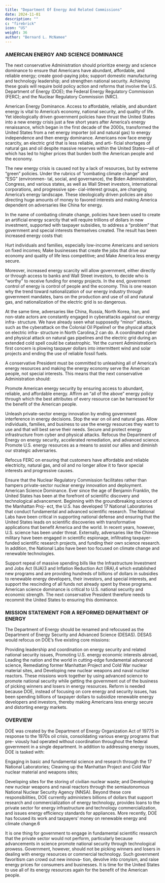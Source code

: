 ```yaml
---
title: "Department Of Energy And Related Commissions"
date: 2024-11-01
description: ""
c: "firebrick"
icon: "US"
weight: 36
author: "Bernard L. McNamee"
---
```



### AMERICAN ENERGY AND SCIENCE DOMINANCE

The next conservative Administration should prioritize energy and science dominance to ensure that Americans have abundant, affordable, and reliable energy; create good-paying jobs; support domestic manufacturing and technology leadership; and strengthen national security. Achieving these goals will require bold policy action and reforms that involve the U.S. Department of Energy (DOE); the Federal Energy Regulatory Commission (FERC); and the Nuclear Regulatory Commission (NRC).

American Energy Dominance. Access to affordable, reliable, and abundant
energy is vital to America’s economy, national security, and quality of life. Yet
ideologically driven government policies have thrust the United States into a new
energy crisis just a few short years after America’s energy renaissance, which began
in the first decade of the 2000s, transformed the United States from a net energy
importer (oil and natural gas) to energy independence and then energy dominance.
Americans now face energy scarcity, an electric grid that is less reliable, and arti-
ficial shortages of natural gas and oil despite massive reserves within the United
States—all of which has led to higher prices that burden both the American people
and the economy.

The new energy crisis is caused not by a lack of resources, but by extreme “green” policies. Under the rubrics of “combating climate change” and “ESG” (environmen- tal, social, and governance), the Biden Administration, Congress, and various states, as well as Wall Street investors, international corporations, and progressive spe- cial-interest groups, are changing America’s energy landscape. These ideologically driven policies are also directing huge amounts of money to favored interests and making America dependent on adversaries like China for energy.

In the name of
combating climate change, policies have been used to create an artificial energy
scarcity that will require trillions of dollars in new investment, supported with
taxpayer subsidies, to address a “problem” that government and special interests
themselves created. The result has been increased energy costs that:


Hurt individuals and families, especially low-income Americans and seniors
on fixed incomes;
Make businesses that create the jobs that drive our economy and quality of
life less competitive; and
Make America less energy secure.

Moreover, increased energy scarcity will allow government, either directly or through access to banks and Wall Street investors, to decide who is “worthy” to receive funding for energy projects. In the end, government control of energy is control of people and the economy. This is one reason why the trend toward nationalization of our energy industry through government mandates, bans on the production and use of oil and natural gas, and nationalization of the electric grid is so dangerous.

At the same time, adversaries like China, Russia, North Korea, Iran, and non-state actors are constantly engaged in cyberattacks against our energy infra- structure. We have already seen what supposedly “minor” attacks, such as the cyberattack on the Colonial Oil Pipeline1 or the physical attack on electric infra- structure in North Carolina,2 can do. A coordinated cyber and physical attack on natural gas pipelines and the electric grid during an extended cold spell could be catastrophic. Yet the current Administration’s first concern is plowing taxpayer dollars into intermittent wind and solar projects and ending the use of reliable fossil fuels.

A conservative President must be committed to unleashing all of America’s
energy resources and making the energy economy serve the American people, not
special interests. This means that the next conservative Administration should:

Promote American energy security by ensuring access to abundant, reliable,
and affordable energy.
Affirm an “all of the above” energy policy through which the best attributes
of every resource can be harnessed for the benefit of the American people.


Unleash private-sector energy innovation by ending government interference in energy decisions. Stop the war on oil and natural gas. Allow individuals, families, and business to use the energy resources they want to use and that will best serve their needs. Secure and protect energy infrastructure from cyber and physical attacks. Refocus the Department of Energy on energy security, accelerated remediation, and advanced science. Promote U.S. energy resources as a means to assist our allies and diminish our strategic adversaries.

Refocus FERC on ensuring that customers have affordable and reliable
electricity, natural gas, and oil and no longer allow it to favor special
interests and progressive causes.

Ensure that the Nuclear Regulatory Commission facilitates rather than hampers private-sector nuclear energy innovation and deployment. American Science Dominance. Ever since the age of Benjamin Franklin, the United States has been at the forefront of scientific discovery and technological advancement. Beginning with the groundbreaking science of the Manhattan Proj- ect, the U.S. has developed 17 National Laboratories that conduct fundamental and advanced scientific research. The National Labs have been critical in supporting national defense and ensuring that the United States leads on scientific discoveries with transformative applications that benefit America and the world. In recent years, however, U.S. science has been under threat. Externally, adversaries like the Chinese military have been engaged in scientific espionage, infiltrating taxpayer-funded scientific research projects, and funding their own science research. In addition, the National Labs have been too focused on climate change and renewable technologies.


Support repeal of massive spending bills like the Infrastructure Investment
and Jobs Act (IIJA)3 and Inflation Reduction Act (IRA),4 which established
new programs and are providing hundreds of billions of dollars in subsidies
to renewable energy developers, their investors, and special interests, and
support the rescinding of all funds not already spent by these programs.
American science dominance is critical to U.S. national security and economic
strength. The next conservative President therefore needs to recommit the United
States to ensuring this dominance.


### MISSION STATEMENT FOR A REFORMED DEPARTMENT OF ENERGY

The Department of Energy should be renamed and refocused as the Department
of Energy Security and Advanced Science (DESAS). DESAS would refocus on DOE’s
five existing core missions:


Providing leadership and coordination on energy security and related
national security issues,
Promoting U.S. energy economic interests abroad,
Leading the nation and the world in cutting-edge fundamental
advanced science,
Remediating former Manhattan Project and Cold War nuclear
material sites, and
Developing new nuclear weapons and naval nuclear reactors.
These missions work together by using advanced science to promote national
security while getting the government out of the business of picking winners and
losers in energy resources. Reform is needed because DOE, instead of focusing on
core energy and security issues, has been spending billions of taxpayer dollars to
subsidize renewable energy developers and investors, thereby making Americans
less energy secure and distorting energy markets.


### OVERVIEW

DOE was created by the Department of Energy Organization Act of 19775 in response to the 1970s oil crisis, consolidating various energy programs that pre- viously had operated without coordination throughout the federal government in a single department. In addition to addressing energy issues, DOE is tasked with:

Engaging in basic and fundamental science and research through the 17
National Laboratories;
Cleaning up the Manhattan Project and Cold War nuclear material and
weapons sites;

Developing sites for the storing of civilian nuclear waste; and
Developing new nuclear weapons and naval reactors through the
semiautonomous National Nuclear Security Agency (NNSA).
Beyond these core responsibilities, DOE currently administers billions of
dollars that support research and commercialization of energy technology,
provides loans to the private sector for energy infrastructure and technology
commercialization, and issues energy efficiency standards for appliances. More
recently, DOE has focused its work and taxpayers’ money on renewable energy
and climate change.6

It is one thing for government to engage in fundamental scientific research
that the private sector would not perform, particularly because advancements in
science promote national security through technological prowess. Government,
however, should not be picking winners and losers in dealing with energy resources
or commercial technology. Such government favoritism can crowd out new innova-
tion, devolve into cronyism, and raise energy prices for consumers and businesses.
It is time for the United States to use all of its energy resources again for the benefit
of the American people.

